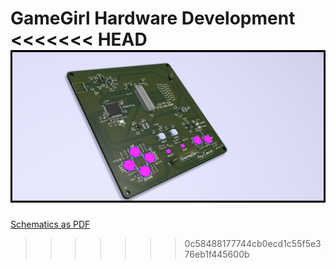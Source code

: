 GameGirl Hardware Development
<<<<<<< HEAD
![image](GameGirl.png)
=======

[Schematics as PDF](schematics.pdf)
>>>>>>> 0c58488177744cb0ecd1c55f5e376eb1f445600b
